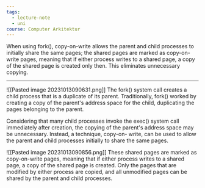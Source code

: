 ```yaml
---
tags:
  - lecture-note
  - uni
course: Computer Arkitektur
---
```

When using fork(), copy-on-write allows the parent and child processes to initially share the same pages; the shared pages are marked as copy-on-write pages, meaning that if either process writes to a shared page, a copy of the shared page is created only then. This eliminates unnecessary copying.
***
![[Pasted image 20231013090631.png]]
The fork() system call creates a child process that is a duplicate of its parent. Traditionally, fork() worked by creating a copy of the parent's address space for the child, duplicating the pages belonging to the parent.

Considering that many child processes invoke the exec() system call immediately after creation, the copying of the parent's address space may be unnecessary. Instead, a technique, copy-on- write, can be used to allow the parent and child processes initially to share the same pages.

![[Pasted image 20231013090856.png]]
These shared pages are marked as copy-on-write pages, meaning that if either process writes to a shared page, a copy of the shared page is created.
Only the pages that are modified by either process are copied, and all unmodified pages can be shared by the parent and child processes.